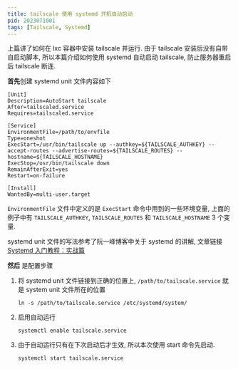 ```yaml
---
title: tailscale 使用 systemd 开机自动启动
pid: 2023071001
tags: [Tailscale, Systemd]
---
```


上篇讲了如何在 lxc 容器中安装 tailscale 并运行. 由于 tailscale 安装后没有自带自启动脚本, 所以本篇介绍如何使用 systemd 自动启动 tailscale, 防止服务器重启后 tailscale 断连.

**首先**创建 systemd unit 文件内容如下

```
[Unit]
Description=AutoStart tailscale
After=tailscaled.service
Requires=tailscaled.service

[Service]
EnvironmentFile=/path/to/envfile
Type=oneshot
ExecStart=/usr/bin/tailscale up --authkey=${TAILSCALE_AUTHKEY} --accept-routes --advertise-routes=${TAILSCALE_ROUTES} --hostname=${TAILSCALE_HOSTNAME}
ExecStop=/usr/bin/tailscale down
RemainAfterExit=yes
Restart=on-failure

[Install]
WantedBy=multi-user.target
```

`EnvironmentFile` 文件中定义的是 `ExecStart` 命令中用到的一些环境变量, 上面的例子中有 `TAILSCALE_AUTHKEY`, `TAILSCALE_ROUTES` 和 `TAILSCALE_HOSTNAME` 3 个变量.

systemd unit 文件的写法参考了阮一峰博客中关于 systemd 的讲解, 文章链接 [Systemd 入门教程：实战篇](https://www.ruanyifeng.com/blog/2016/03/systemd-tutorial-part-two.html)

**然后** 是配置步骤

1. 将 systemd unit 文件链接到正确的位置上, `/path/to/tailscale.service` 就是 system unit 文件所在的位置
    ```
    ln -s /path/to/tailscale.service /etc/systemd/system/
    ```
2. 启用自动运行
    ```
    systemctl enable tailscale.service
    ```
3. 由于自动运行只有在下次启动后才生效, 所以本次使用 start 命令先启动.
    ```
    systemctl start tailscale.service
    ```